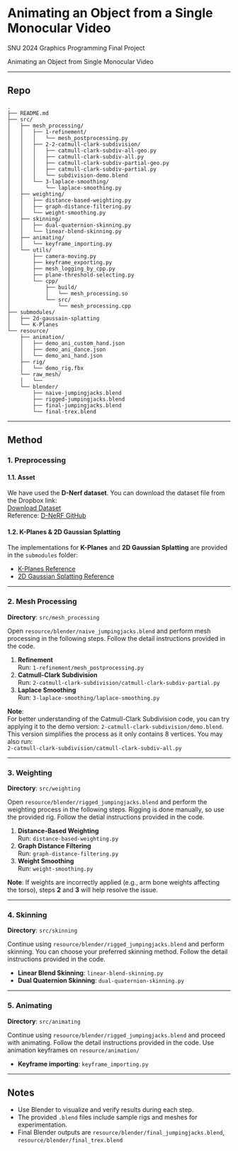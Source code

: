 # Animating an Object from a Single Monocular Video
SNU 2024 Graphics Programming Final Project

Animating an Object from Single Monocular Video


---

## Repo
```plaintext
.
├── README.md              
├── src/                   
│   ├── mesh_processing/   				
│   │   ├── 1-refinement/				
│   │   │   └── mesh_postprocessing.py             
│   │   ├── 2-2-catmull-clark-subdivision/		
│   │   │   ├── catmull-clark-subdiv-all-geo.py    
│   │   │   ├── catmull-clark-subdiv-all.py        
│   │   │   ├── catmull-clark-subdiv-partial-geo.py 
│   │   │   ├── catmull-clark-subdiv-partial.py    
│   │   │   └── subdivision-demo.blend			
│   │   └── 3-laplace-smoothing/ 			
│   │       └── laplace-smoothing.py              
│   ├── weighting/         
│   │   ├── distance-based-weighting.py           
│   │   ├── graph-distance-filtering.py           
│   │   └── weight-smoothing.py                   
│   ├── skinning/          
│   │   ├── dual-quaternion-skinning.py           
│   │   └── linear-blend-skinning.py             
│   ├── animating/            
│   │   └── keyframe_importing.py                 
│   └── utils/             
│       ├── camera-moving.py                      
│       ├── keyframe_exporting.py                
│       ├── mesh_logging_by_cpp.py               
│       ├── plane-threshold-selecting.py          
│       └── cpp/
│           ├── build/
│           │   └── mesh_processing.so			
│           └── src/
│               └── mesh_processing.cpp          
├── submodules/            
│   ├── 2d-gaussain-splatting                    
│   └── K-Planes                                 
└── resource/      
    ├── animation/
    │   ├── demo_ani_custom_hand.json     
    │   ├── demo_ani_dance.json    
    │   └── demo_ani_hand.json  
    ├── rig/        
    │   └── demo_rig.fbx      
    └── raw_mesh/  
    │   └── 
    └── blender/
        ├── naive-jumpingjacks.blend
        ├── rigged-jumpingjacks.blend
        ├── final-jumpingjacks.blend
        └── final-trex.blend
```
---
## Method

### 1. Preprocessing

#### 1.1. Asset  
We have used the **D-Nerf dataset**. You can download the dataset file from the Dropbox link:  
[Download Dataset](https://www.dropbox.com/scl/fi/cdcmkufncwcikk1dzbgb4/data.zip?rlkey=n5m21i84v2b2xk6h7qgiu8nkg&e=1&dl=0)  
Reference: [D-NeRF GitHub](https://github.com/albertpumarola/D-NeRF)

#### 1.2. K-Planes & 2D Gaussian Splatting  
The implementations for **K-Planes** and **2D Gaussian Splatting** are provided in the `submodules` folder:  
- [K-Planes Reference](https://github.com/sarafridov/K-Planes)  
- [2D Gaussian Splatting Reference](https://github.com/hbb1/2d-gaussian-splatting)

---

### 2. Mesh Processing

**Directory**: `src/mesh_processing`  

Open `resource/blender/naive_jumpingjacks.blend` and perform mesh processing in the following steps. Follow the detail instructions provided in the code.  

1. **Refinement**  
   Run: `1-refinement/mesh_postprocessing.py`  
2. **Catmull-Clark Subdivision**  
   Run: `2-catmull-clark-subdivision/catmull-clark-subdiv-partial.py`  
3. **Laplace Smoothing**  
   Run: `3-laplace-smoothing/laplace-smoothing.py`  

**Note**:  
For better understanding of the Catmull-Clark Subdivision code, you can try applying it to the demo version: `2-catmull-clark-subdivision/demo.blend`. This version simplifies the process as it only contains 8 vertices. You may also run:  
`2-catmull-clark-subdivision/catmull-clark-subdiv-all.py`

---

### 3. Weighting

**Directory**: `src/weighting`  

Open `resource/blender/rigged_jumpingjacks.blend` and perform the weighting process in the following steps. Rigging is done manually, so use the provided rig. Follow the detial instructions provided in the code.  

1. **Distance-Based Weighting**  
   Run: `distance-based-weighting.py`  
2. **Graph Distance Filtering**  
   Run: `graph-distance-filtering.py`  
3. **Weight Smoothing**  
   Run: `weight-smoothing.py`  

**Note**: If weights are incorrectly applied (e.g., arm bone weights affecting the torso), steps **2** and **3** will help resolve the issue.

---

### 4. Skinning

**Directory**: `src/skinning`  

Continue using `resource/blender/rigged_jumpingjacks.blend` and perform skinning. You can choose your preferred skinning method. Follow the detail instructions provided in the code.  

- **Linear Blend Skinning**: `linear-blend-skinning.py`  
- **Dual Quaternion Skinning**: `dual-quaternion-skinning.py`  

---

### 5. Animating

**Directory**: `src/animating`  

Continue using `resource/blender/rigged_jumpingjacks.blend` and proceed with animating. Follow the detail instructions provided in the code. Use animation keyframes on `resource/animation/`

- **Keyframe importing**: `keyframe_importing.py`  

---

## Notes
- Use Blender to visualize and verify results during each step.  
- The provided `.blend` files include sample rigs and meshes for experimentation.
- Final Blender outputs are `resource/blender/final_jumpingjacks.blend`, `resource/blender/final_trex.blend`

